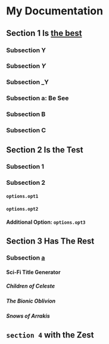 # My Documentation

## Section 1 Is [the best](https://google.com)

### Subsection Y

### Subsection *Y*

### Subsection \_Y

### Subsection a: Be See

### Subsection B

### Subsection C

## Section 2 Is the Test

### Subsection 1

### Subsection 2

#### `options.opt1`

#### `options.opt2`

#### Additional Option: `options.opt3`

## Section 3 Has The Rest

### Subsection [a][1]

#### Sci-Fi Title Generator

##### Children of Celeste

##### The Bionic Oblivion

##### Snows of Arrakis

## `section 4` with the Zest

[1]: https://www.youtube.com/watch?v=dFs4yX4V7NQ
